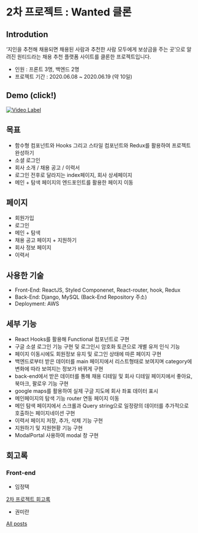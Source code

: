 # 2차 프로젝트 : Wanted 클론

## Introdution
‘지인을 추천해 채용되면 채용된 사람과 추천한 사람 모두에게 보상금을 주는 곳’으로 알려진 원티드라는 채용 추천 플랫폼 사이트를 클론한 프로젝트입니다.<br/>
- 인원 : 프론트 3명, 백엔드 2명
- 프로젝트 기간 : 2020.06.08 ~ 2020.06.19 (약 10일)


## Demo (click!)
[![Video Label](http://img1.daumcdn.net/thumb/C400x300.fpng/?fname=http://t1.daumcdn.net/brunch/service/user/Nzn/image/9C1pmNL6IByiihIQ3QXfR6qZw6k.png)](https://www.youtube.com/watch?v=I54QGEJnOo8)


## 목표
- 함수형 컴포넌트와 Hooks 그리고 스타일 컴포넌트와 Redux를 활용하여 프로젝트 완성하기
- 소셜 로그인
- 회사 소개 / 채용 공고 / 이력서
- 로그인 전후로 달라지는 index페이지, 회사 상세페이지
- 메인 + 탐색 페이지의 엔드포인트를 활용한 페이지 이동

## 페이지
- 회원가입
- 로그인
- 메인 + 탐색
- 채용 공고 페이지 + 지원하기
- 회사 정보 페이지
- 이력서


## 사용한 기술
- Front-End: ReactJS, Styled Componenet, React-router, hook, Redux
- Back-End: Django, MySQL (Back-End Repository 주소)
- Deployment: AWS

## 세부 기능
- React Hooks를 활용해 Functional 컴포넌트로 구현
- 구글 소셜 로그인 기능 구현 및 로그인시 암호화 토큰으로 개별 유저 인식 기능
- 페이지 이동시에도 회원정보 유지 및 로그인 상태에 따른 페이지 구현
- 백엔드로부터 받은 데이터를 main 페이지에서 리스트형태로 보여지며 category에 변화에 따라 보여지는 정보가 바뀌게 구현
- back-end에서 받은 데이터를 통해 채용 디테일 및 회사 디테일 페이지에서 좋아요, 북마크, 팔로우 기능 구현
- google maps를 활용하여 실제 구글 지도에 회사 좌표 데이터 표시
- 메인페이지의 탐색 기능 router 연동 페이지 이동
- 메인 탐색 페이지에서 스크롤과 Query string으로 일정량의 데이터를 추가적으로 호출하는 페이지네이션 구현
- 이력서 페이지 저장, 추가, 삭제 기능 구현
- 지원하기 및 지원현황 기능 구현
- ModalPortal 사용하여 modal 창 구현

## 회고록

### Front-end

- 임정택

[2차 프로젝트 회고록](https://ljtaek2.tistory.com/118)

- 권미란

[All posts](https://gwonran.github.io/blog/)

